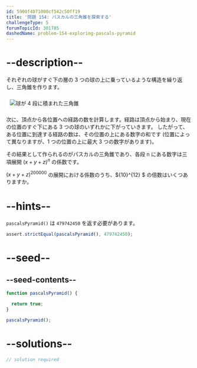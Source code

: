 ```yaml
---
id: 5900f4071000cf542c50ff19
title: '問題 154: パスカルの三角錐を探索する'
challengeType: 5
forumTopicId: 301785
dashedName: problem-154-exploring-pascals-pyramid
---
```


# --description--

それぞれの球がすぐ下の層の 3 つの球の上に乗っているような構造を繰り返し、三角錐を作ります。

<img class="img-responsive center-block" alt="球が 4 段に積まれた三角錐" src="https://cdn.freecodecamp.org/curriculum/project-euler/exploring-pascals-pyramid.png" style="background-color: white; padding: 10px;" />

次に、頂点から各位置への経路の数を計算します。経路は頂点から始まり、現在の位置のすぐ下にある 3 つの球のいずれかに下がっていきます。 したがって、ある位置に到達する経路の数は、その位置の上にある数字の和です (位置によって異なりますが、1 つの位置の上に最大 3 つの数字があります)。

その結果として作られるのがパスカルの三角錐であり、各段 n にある数字は三項展開 ${(x + y + z)}^n$ の係数です。

${(x + y + z)}^{200000}$ の展開における係数のうち、${10}^{12} $ の倍数はいくつありますか。

# --hints--

`pascalsPyramid()` は `479742450` を返す必要があります。

```js
assert.strictEqual(pascalsPyramid(), 479742450);
```

# --seed--

## --seed-contents--

```js
function pascalsPyramid() {

  return true;
}

pascalsPyramid();
```

# --solutions--

```js
// solution required
```
